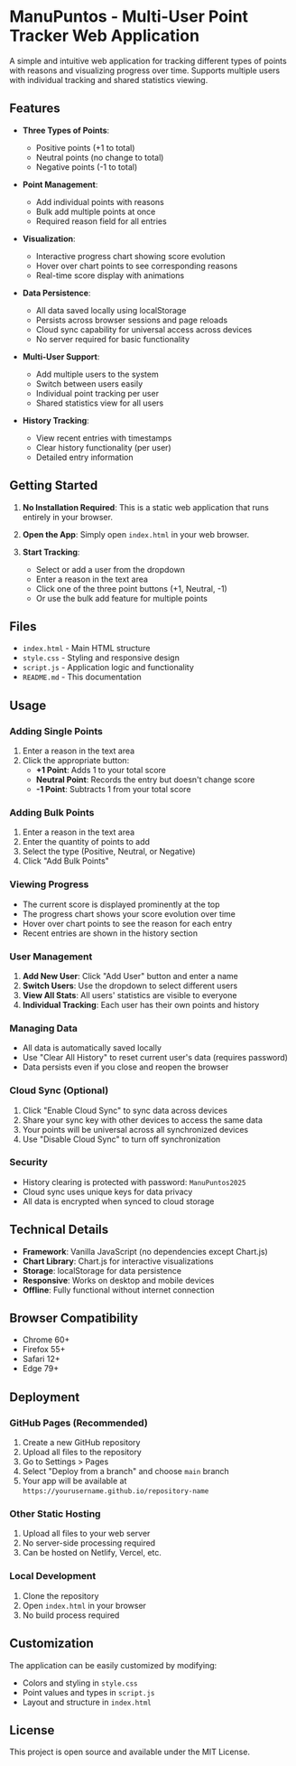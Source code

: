 # ManuPuntos - Multi-User Point Tracker Web Application

A simple and intuitive web application for tracking different types of points with reasons and visualizing progress over time. Supports multiple users with individual tracking and shared statistics viewing.

## Features

- **Three Types of Points**:
  - Positive points (+1 to total)
  - Neutral points (no change to total)
  - Negative points (-1 to total)

- **Point Management**:
  - Add individual points with reasons
  - Bulk add multiple points at once
  - Required reason field for all entries

- **Visualization**:
  - Interactive progress chart showing score evolution
  - Hover over chart points to see corresponding reasons
  - Real-time score display with animations

- **Data Persistence**:
  - All data saved locally using localStorage
  - Persists across browser sessions and page reloads
  - Cloud sync capability for universal access across devices
  - No server required for basic functionality

- **Multi-User Support**:
  - Add multiple users to the system
  - Switch between users easily
  - Individual point tracking per user
  - Shared statistics view for all users

- **History Tracking**:
  - View recent entries with timestamps
  - Clear history functionality (per user)
  - Detailed entry information

## Getting Started

1. **No Installation Required**: This is a static web application that runs entirely in your browser.

2. **Open the App**: Simply open `index.html` in your web browser.

3. **Start Tracking**: 
   - Select or add a user from the dropdown
   - Enter a reason in the text area
   - Click one of the three point buttons (+1, Neutral, -1)
   - Or use the bulk add feature for multiple points

## Files

- `index.html` - Main HTML structure
- `style.css` - Styling and responsive design
- `script.js` - Application logic and functionality
- `README.md` - This documentation

## Usage

### Adding Single Points
1. Enter a reason in the text area
2. Click the appropriate button:
   - **+1 Point**: Adds 1 to your total score
   - **Neutral Point**: Records the entry but doesn't change score
   - **-1 Point**: Subtracts 1 from your total score

### Adding Bulk Points
1. Enter a reason in the text area
2. Enter the quantity of points to add
3. Select the type (Positive, Neutral, or Negative)
4. Click "Add Bulk Points"

### Viewing Progress
- The current score is displayed prominently at the top
- The progress chart shows your score evolution over time
- Hover over chart points to see the reason for each entry
- Recent entries are shown in the history section

### User Management
1. **Add New User**: Click "Add User" button and enter a name
2. **Switch Users**: Use the dropdown to select different users
3. **View All Stats**: All users' statistics are visible to everyone
4. **Individual Tracking**: Each user has their own points and history

### Managing Data
- All data is automatically saved locally
- Use "Clear All History" to reset current user's data (requires password)
- Data persists even if you close and reopen the browser

### Cloud Sync (Optional)
1. Click "Enable Cloud Sync" to sync data across devices
2. Share your sync key with other devices to access the same data
3. Your points will be universal across all synchronized devices
4. Use "Disable Cloud Sync" to turn off synchronization

### Security
- History clearing is protected with password: `ManuPuntos2025`
- Cloud sync uses unique keys for data privacy
- All data is encrypted when synced to cloud storage

## Technical Details

- **Framework**: Vanilla JavaScript (no dependencies except Chart.js)
- **Chart Library**: Chart.js for interactive visualizations
- **Storage**: localStorage for data persistence
- **Responsive**: Works on desktop and mobile devices
- **Offline**: Fully functional without internet connection

## Browser Compatibility

- Chrome 60+
- Firefox 55+
- Safari 12+
- Edge 79+

## Deployment

### GitHub Pages (Recommended)
1. Create a new GitHub repository
2. Upload all files to the repository
3. Go to Settings > Pages
4. Select "Deploy from a branch" and choose `main` branch
5. Your app will be available at `https://yourusername.github.io/repository-name`

### Other Static Hosting
1. Upload all files to your web server
2. No server-side processing required
3. Can be hosted on Netlify, Vercel, etc.

### Local Development
1. Clone the repository
2. Open `index.html` in your browser
3. No build process required

## Customization

The application can be easily customized by modifying:
- Colors and styling in `style.css`
- Point values and types in `script.js`
- Layout and structure in `index.html`

## License

This project is open source and available under the MIT License.
